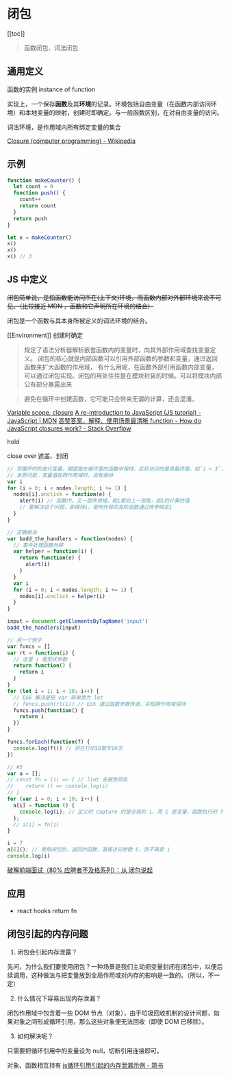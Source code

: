 # 闭包
[[toc]]

> 函数闭包、词法闭包

## 通用定义

函数的实例 instance of function

实现上，一个保存**函数**及其**环境**的记录。环境包括自由变量（在函数内部访问环境）和本地变量的映射，创建时即确定。与一般函数区别，在对自由变量的访问。

词法环境，是作用域内所有绑定变量的集合

[Closure (computer programming) - Wikipedia](https://en.wikipedia.org/wiki/Closure_(computer_programming))

## 示例
```js
function makeCounter() {
  let count = 0
  function push() {
    count++
    return count
  }
  return push
}

let x = makeCounter()
x()
x()
x() // 3
```

## JS 中定义

~~闭包简单说，是指函数能访问所在(上下文)环境，而函数内部对外部环境来说不可见。（比较接近 MDN ，函数和它声明所在环境的结合）~~

闭包是一个函数与其本身所被定义的词法环境的结合。

[[Environment]] 创建时确定

> 规定了语法分析器解析嵌套函数内的变量时，向其外部作用域查找变量定义。
> 闭包的核心就是内部函数可以引用外部函数的参数和变量，通过返回函数来扩大函数的作用域，
> 有什么用呢，在函数外部引用函数内部变量，可以通过闭包实现。闭包的用处往往是在模块封装的时候。可以将模块内部公有部分暴露出来

> 避免在循环中创建函数，它可能只会带来无谓的计算，还会混淆。

[Variable scope, closure](https://javascript.info/closure)
[A re-introduction to JavaScript (JS tutorial) - JavaScript | MDN](https://developer.mozilla.org/en-US/docs/Web/JavaScript/A_re-introduction_to_JavaScript)
[高赞答案，解释、使用场景最清晰 function - How do JavaScript closures work? - Stack Overflow](https://stackoverflow.com/questions/111102/how-do-javascript-closures-work)

hold

close over 遮盖、封闭

```js
// 写循环时的迭代变量，期望是在循环里的函数中保持，实际访问的是其最终值，如`i < 3`，终值是 3，不是内部的最大值 2
// 本质问题：变量值在跨作用域时，没有保持
var i
for (i = 0; i < nodes.length; i += 1) {
  nodes[i].onclick = function(e) {
    alert(i) // 函数内，又一层作用域，取i要向上一层取，即i的计算终值
    // 要解决这个问题，即保持i，使用外移的高阶函数通过传参绑定i
  }
}

// 正确做法
var badd_the_handlers = function(nodes) {
  // 事件处理函数外移
  var helper = function(i) {
    return function(e) {
      alert(i)
    }
  }
  var i
  for (i = 0; i < nodes.length; i += 1) {
    nodes[i].onclick = helper(i)
  }
}

input = document.getElementsByTagName('input')
badd_the_handlers(input)

```

```js
// 另一个例子
var funcs = []
var rt = function(i) {
  // 这里 i 是形式参数
  return function() {
    return i
  }
}
for (let i = 1; i < 10; i++) {
  // ES6 解决是把 var 简单换为 let
  // funcs.push(rt(i)) // ES5 通过函数参数传递，实现跨作用域保持
  funcs.push(function() {
    return i
  })
}

funcs.forEach(function(f) {
  console.log(f()) // 将在打印10数字10次
})
```

```js
// #3
var a = [];
// const fn = (i) => { // lint 会避免同名
//    return () => console.log(i)
// }
for (var i = 0; i < 10; i++) {
  a[i] = function () {
    console.log(i); // 定义时 capture 的是全局的 i，而 i 是变量，函数执行时 for 运算完成，i 是 10
  };
  // a[i] = fn(i)
}

i = 7
a[6](); // 使用闭包后，返回的函数，直接访问参数 6，而不再是 i
console.log(i)
```

[破解前端面试（80% 应聘者不及格系列）：从 闭包说起](https://zhuanlan.zhihu.com/p/25855075?hmsr=toutiao.io&utm_medium=toutiao.io&utm_source=toutiao.io)

## 应用

- react hooks return fn

## 闭包引起的内存问题

1. 闭包会引起内存泄露？

先问，为什么我们要使用闭包？一种场景是我们主动把变量封闭在闭包中，以便后续调用，这种做法与把变量放到全局作用域对内存的影响是一致的。（所以，不一定）

2. 什么情况下容易出现内存泄漏？

闭包作用域中包含着一些 DOM 节点（对象），由于垃圾回收机制的设计问题，如果对象之间形成循环引用，那么这些对象便无法回收（即使 DOM 已移除）。

3. 如何解决呢？

只需要把循环引用中的变量设为 null，切断引用连接即可。


对象、函数相互持有
[js循环引用引起的内存泄漏示例 - 简书](https://www.jianshu.com/p/a484ceb251ff)


